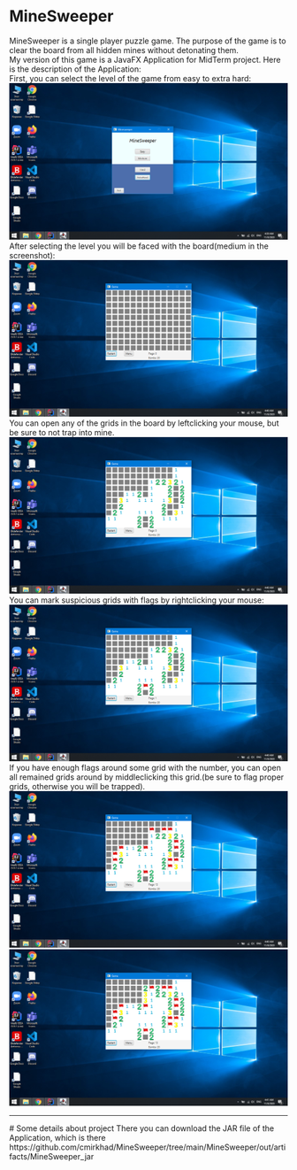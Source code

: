 # MineSweeper
MineSweeper is a single player puzzle game. The purpose of the game is to clear the board from all hidden mines without detonating them.
<br>
My version of this game is a JavaFX Application for MidTerm project. 
Here is the description of the Application:
<br>
    First, you can select the level of the game from easy to extra hard:
![alt text](https://github.com/cmirkhad/MineSweeper/blob/main/screenshots/menu.png)
After selecting the level you will be faced with the board(medium in the screenshot):
![alt text](https://github.com/cmirkhad/MineSweeper/blob/main/screenshots/closed.png)
You can open any of the grids in the board by leftclicking your mouse, but be sure to not trap into mine.
![alt text](https://github.com/cmirkhad/MineSweeper/blob/main/screenshots/opened.png)
You can mark suspicious grids with flags by rightclicking your mouse:
![alt text](https://github.com/cmirkhad/MineSweeper/blob/main/screenshots/flaged.png)
If you have enough flags around some grid with the number, you can open all remained grids around by middleclicking this grid.(be sure to flag proper grids, otherwise you will be trapped).
![alt text](https://github.com/cmirkhad/MineSweeper/blob/main/screenshots/middleclick.png)
![alt text](https://github.com/cmirkhad/MineSweeper/blob/main/screenshots/openedmiddleclick.png)
<hr>
# Some details about project
There you can download the JAR file of the Application, which is there
https://github.com/cmirkhad/MineSweeper/tree/main/MineSweeper/out/artifacts/MineSweeper_jar

